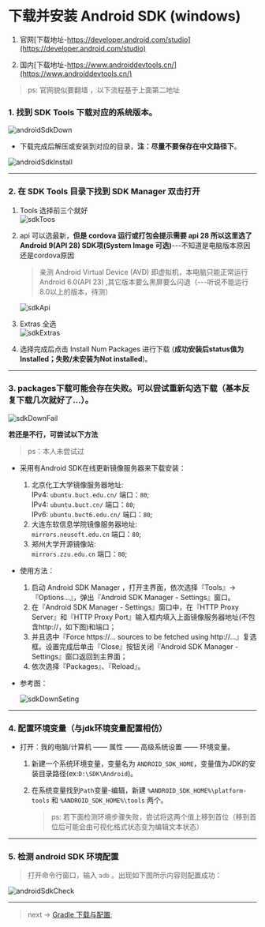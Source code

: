 # 下载并安装 Android SDK (windows)

1. 官网[下载地址-https://developer.android.com/studio](https://developer.android.com/studio)  

2. 国内[下载地址-https://www.androiddevtools.cn/](https://www.androiddevtools.cn/)   

> ps: 官网貌似要翻墙 ，以下流程基于上面第二地址

### 1. 找到 SDK Tools 下载对应的系统版本。   

![androidSdkDown](../../assets/images/cordova/androidSdkDown.png)

+ 下载完成后解压或安装到对应的目录，**注：尽量不要保存在中文路径下**。   

![androidSdkInstall](../../assets/images/cordova/androidSdkInstall.png)

---

### 2. 在 SDK Tools 目录下找到 SDK Manager 双击打开   
1. Tools 选择前三个就好   
    ![sdkToos](../../assets/images/cordova/sdkToos.png)

2. api 可以选最新，**但是 cordova 运行或打包会提示需要 api 28 所以这里选了Android 9(API 28) SDK项(System Image 可选)**---不知道是电脑版本原因还是cordova原因   

    > 亲测 Android Virtual Device (AVD) 即虚拟机，本电脑只能正常运行 Android 6.0(API 23) ,其它版本要么黑屏要么闪退（---听说不能运行8.0以上的版本，待测）   

    ![sdkApi](../../assets/images/cordova/sdkApi.png)

3. Extras 全选   
    ![sdkExtras](../../assets/images/cordova/sdkExtras.png)

4. 选择完成后点击 Install Num Packages 进行下载 (**成功安装后status值为Installed；失败/未安装为Not installed**)。   

---

### 3. packages下载可能会存在失败。可以尝试重新勾选下载（基本反复下载几次就好了...）。   

![sdkDownFail](../../assets/images/cordova/sdkDownFail.png)   

**若还是不行，可尝试以下方法**

> ps：本人未尝试过

* 采用有Android SDK在线更新镜像服务器来下载安装：   
    1. 北京化工大学镜像服务器地址:   
        IPv4: `ubuntu.buct.edu.cn/` 端口：`80`;   
        IPv4: `ubuntu.buct.cn/` 端口：`80`;   
        IPv6: `ubuntu.buct6.edu.cn/` 端口：`80`;   
    2. 大连东软信息学院镜像服务器地址:   
        `mirrors.neusoft.edu.cn` 端口：`80`;
    3. 郑州大学开源镜像站:   
        `mirrors.zzu.edu.cn` 端口：`80`;

* 使用方法：   
    1. 启动 Android SDK Manager ，打开主界面，依次选择『Tools』->『Options...』，弹出『Android SDK Manager - Settings』窗口。
    2. 在『Android SDK Manager - Settings』窗口中，在『HTTP Proxy Server』和『HTTP Proxy Port』输入框内填入上面镜像服务器地址(不包含http://，如下图)和端口；
    3. 并且选中『Force https://... sources to be fetched using http://...』复选框。设置完成后单击『Close』按钮关闭『Android SDK Manager - Settings』窗口返回到主界面；
    4. 依次选择『Packages』、『Reload』。

* 参考图：    

    ![sdkDownSeting](../../assets/images/cordova/sdkDownSeting.png)   

---

### 4. 配置环境变量（与jdk环境变量配置相仿）

* 打开：我的电脑/计算机 —— 属性 —— 高级系统设置 —— 环境变量。    

    1. 新建一个系统环境变量，变量名为 `ANDROID_SDK_HOME`，变量值为JDK的安装目录路径(ex:`D:\SDK\Android`)。      
    
    2. 在系统变量找到`Path`变量-编辑，新建 `%ANDROID_SDK_HOME%\platform-tools` 和 `%ANDROID_SDK_HOME%\tools` 两个。  
        > ps: 若下面检测环境步骤失败，尝试将这两个值上移到首位（移到首位后可能会由可视化格式状态变为编辑文本状态） 

---

### 5. 检测 android SDK 环境配置   

>打开命令行窗口，输入 `adb` 。出现如下图所示内容则配置成功：   

![androidSdkCheck](../../assets/images/cordova/androidSdkCheck.png)  


--- 

> next -> [Gradle 下载与配置](./gradle.md);
